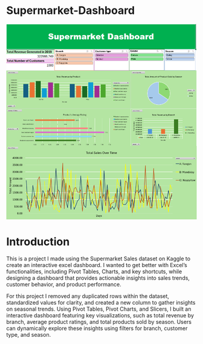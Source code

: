 # Supermarket-Dashboard
![Supermarket Dashboard](image.png)

# Introduction
This is a project I made using the Supermarket Sales dataset on Kaggle to create an interactive excel dashboard. I wanted to get better with Excel’s functionalities, including Pivot Tables, Charts, and key shortcuts, 
while designing a dashboard that provides actionable insights into sales trends, customer behavior, and product performance.

For this project I removed any duplicated rows within the dataset, standardized values for clarity, and created a new column to gather insights 
on seasonal trends. Using Pivot Tables, Pivot Charts, and Slicers, I built an interactive dashboard featuring key visualizations, such as total 
revenue by branch, average product ratings, and total products sold by season. Users can dynamically explore these insights using filters for branch, 
customer type, and season.